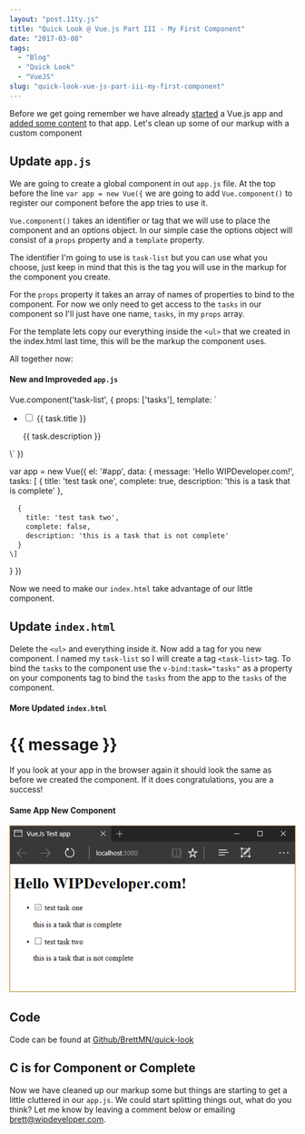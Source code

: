 ```yaml
---
layout: "post.11ty.js"
title: "Quick Look @ Vue.js Part III - My First Component"
date: "2017-03-08"
tags: 
  - "Blog"
  - "Quick Look"
  - "VueJS"
slug: "quick-look-vue-js-part-iii-my-first-component"
---
```


Before we get going remember we have already [started](/2017/03/06/quick-look-vue-js) a Vue.js app and [added some content](/2017/03/07/quick-look-vue-js-part-ii-add-some-content) to that app. Let's clean up some of our markup with a custom component

## Update `app.js`

We are going to create a global component in out `app.js` file. At the top before the line `var app = new Vue({` we are going to add `Vue.component()` to register our component before the app tries to use it.

`Vue.component()` takes an identifier or tag that we will use to place the component and an options object. In our simple case the options object will consist of a `props` property and a `template` property.

The identifier I'm going to use is `task-list` but you can use what you choose, just keep in mind that this is the tag you will use in the markup for the component you create.

For the `props` property it takes an array of names of properties to bind to the component. For now we only need to get access to the `tasks` in our component so I'll just have one name, `tasks`, in my `props` array.

For the template lets copy our everything inside the `<ul>` that we created in the index.html last time, this will be the markup the component uses.

All together now:

#### New and Improveded `app.js`

Vue.component('task-list', {
  props: \['tasks'\],
  template: \`
    <ul>
      <li v-for="task in tasks">
        <div>
          <label for="task-title">
            <input type="checkbox" v-model="task.complete" /> {{ task.title }}
          </label>
          <p>
            {{ task.description }}
          </p>
        </div>
      </div>
    </li>
  </ul>
  \`
})

var app = new Vue({
  el: '#app',
  data: {
    message: 'Hello WIPDeveloper.com!',
    tasks: \[
      {
        title: 'test task one',
        complete: true,
        description: 'this is a task that is complete'
      },

      {
        title: 'test task two',
        complete: false,
        description: 'this is a task that is not complete'
      }
    \]
  }
})

Now we need to make our `index.html` take advantage of our little component.

## Update `index.html`

Delete the `<ul>` and everything inside it. Now add a tag for you new component. I named my `task-list` so I will create a tag `<task-list>` tag. To bind the `tasks` to the component use the `v-bind:task="tasks"` as a property on your components tag to bind the `tasks` from the app to the `tasks` of the component.

#### More Updated `index.html`

<!DOCTYPE html>
<html lang="en">
<head>
  <meta charset="UTF-8">
  <meta name="viewport" content="width=device-width, initial-scale=1.0">
  <meta http-equiv="X-UA-Compatible" content="ie=edge">
  <title>Vue.Js Test app</title>
</head>
<body>
  <div id="app">
    <h1>{{ message }}</h1>
    <task-list v-bind:tasks="tasks"></task-list>

  <script src="https://unpkg.com/vue"></script>
  <script src="app.js"></script>
</body>
</html>

If you look at your app in the browser again it should look the same as before we created the component. If it does congratulations, you are a success!

#### Same App New Component

![Same App New Component](images/quick-look-vue-011.png)

## Code

Code can be found at [Github/BrettMN/quick-look](https://github.com/BrettMN/quick-look/tree/master/vue-quick-look)

## C is for Component or Complete

Now we have cleaned up our markup some but things are starting to get a little cluttered in our `app.js`. We could start splitting things out, what do you think? Let me know by leaving a comment below or emailing [brett@wipdeveloper.com](mailto:brett@wipdeveloper.com).

